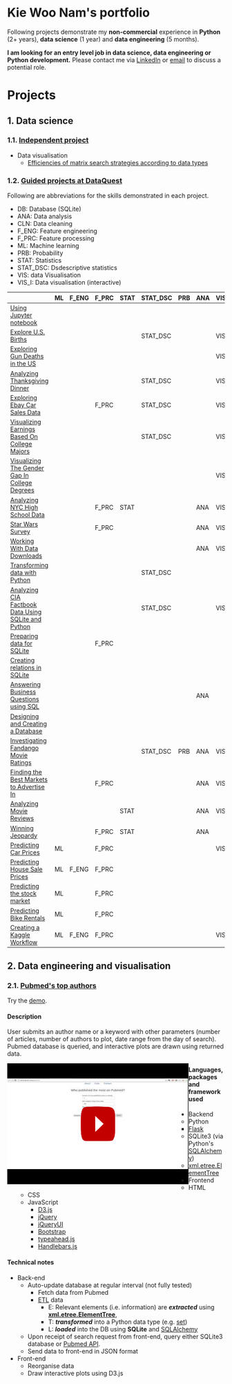 # Kie Woo Nam's portfolio

Following projects demonstrate my **non-commercial** experience in **Python** (2+ years), **data science** (1 year) and **data engineering** (5 months).

**I am looking for an entry level job in data science, data engineering or Python development.** Please contact me via [LinkedIn](https://www.linkedin.com/in/kie-woo-nam/) or [email](mailto:simon_nam@hotmail.com) to discuss a potential role.




# Projects

## 1. Data science

### 1.1. [Independent project](https://github.com/gknam/projects/blob/master/DataScience/Independent)

* Data visualisation
  * [Efficiencies of matrix search strategies according to data types](https://github.com/gknam/projects/blob/master/DataScience/Independent/EfficienciesOfMatrixSearchStrategiesAccordingToDataTypes.ipynb)

### 1.2. [Guided projects at DataQuest](https://github.com/gknam/projects/tree/master/DataScience/DataQuest)

Following are abbreviations for the skills demonstrated in each project.

* DB: Database (SQLite)
* ANA: Data analysis
* CLN: Data cleaning
* F_ENG: Feature engineering
* F_PRC: Feature processing
* ML: Machine learning
* PRB: Probability
* STAT: Statistics
* STAT_DSC: Dsdescriptive statistics
* VIS: data Visualisation
* VIS_I: Data visualisation (interactive)


|&nbsp;|ML|F_ENG|F_PRC|STAT|STAT_DSC|PRB|ANA|VIS|VIS_I|DB|CLN|
|---|---|---|---|---|---|---|---|---|---|---|---|
|[Using Jupyter notebook](https://github.com/gknam/projects/blob/master/DataScience/DataQuest/Step1_PythonIntro/1_PythonBeginner/project1/UsingJupyterNotebook.ipynb)|&nbsp;|&nbsp;|&nbsp;|&nbsp;|&nbsp;|&nbsp;|&nbsp;|&nbsp;|&nbsp;|&nbsp;|&nbsp;|
|[Explore U.S. Births](https://github.com/gknam/projects/blob/master/DataScience/DataQuest/Step1_PythonIntro/1_PythonBeginner/project2/ExploreUsBirths.ipynb)|&nbsp;|&nbsp;|&nbsp;|&nbsp;|STAT_DSC|&nbsp;|&nbsp;|VIS|&nbsp;|&nbsp;|&nbsp;|
|[Exploring Gun Deaths in the US](https://github.com/gknam/projects/blob/master/DataScience/DataQuest/Step1_PythonIntro/2_PythonIntermediate/project1/ExploringGunDeathsInTheUS.ipynb)|&nbsp;|&nbsp;|&nbsp;|&nbsp;|&nbsp;|&nbsp;|&nbsp;|VIS|&nbsp;|&nbsp;|&nbsp;|
|[Analyzing Thanksgiving Dinner](https://github.com/gknam/projects/blob/master/DataScience/DataQuest/Step2_DataAnalVis/1_PandasAndNumPyFundamentals/Old_Before20180921/project1/AnalyzingThanksgivingDinner.ipynb)|&nbsp;|&nbsp;|&nbsp;|&nbsp;|STAT_DSC|&nbsp;|&nbsp;|VIS|&nbsp;|&nbsp;|&nbsp;|
|[Exploring Ebay Car Sales Data](https://github.com/gknam/projects/blob/master/DataScience/DataQuest/Step2_DataAnalVis/1_PandasAndNumPyFundamentals/New_20180921/project1/ExploringEbayCarSalesData.ipynb)|&nbsp;|&nbsp;|F_PRC|&nbsp;|STAT_DSC|&nbsp;|&nbsp;|VIS|&nbsp;|&nbsp;|CLN|
|[Visualizing Earnings Based On College Majors](https://github.com/gknam/projects/blob/master/DataScience/DataQuest/Step2_DataAnalVis/2_dataAnalVis/project1/Visualizing_Earnings_Based_On_College_Majors.ipynb)|&nbsp;|&nbsp;|&nbsp;|&nbsp;|STAT_DSC|&nbsp;|&nbsp;|VIS|&nbsp;|&nbsp;|CLN|
|[Visualizing The Gender Gap In College Degrees](https://github.com/gknam/projects/blob/master/DataScience/DataQuest/Step2_DataAnalVis/3_StorytellingThroughDataVisualization/project1/VisualizingTheGenderGapInCollegeDegrees.ipynb)|&nbsp;|&nbsp;|&nbsp;|&nbsp;|&nbsp;|&nbsp;|&nbsp;|VIS|&nbsp;|&nbsp;|&nbsp;|
|[Analyzing NYC High School Data](https://github.com/gknam/projects/blob/master/DataScience/DataQuest/Step2_DataAnalVis/4_DataCleaning/project1/AnalyzingNYCHighSchoolData.ipynb)|&nbsp;|&nbsp;|F_PRC|STAT|&nbsp;|&nbsp;|ANA|VIS|&nbsp;|&nbsp;|&nbsp;|
|[Star Wars Survey](https://github.com/gknam/projects/blob/master/DataScience/DataQuest/Step2_DataAnalVis/4_DataCleaning/project2/StarWarsSurvey.ipynb)|&nbsp;|&nbsp;|F_PRC|&nbsp;|&nbsp;|&nbsp;|ANA|VIS|&nbsp;|&nbsp;|CLN|
|[Working With Data Downloads](https://github.com/gknam/projects/blob/master/DataScience/DataQuest/Step3_TheCommandLine/1_CommandLine-Beginner/project1/WorkingWithDataDownloads.ipynb)|&nbsp;|&nbsp;|&nbsp;|&nbsp;|&nbsp;|&nbsp;|ANA|VIS|&nbsp;|&nbsp;|&nbsp;|
|[Transforming data with Python](https://github.com/gknam/projects/blob/master/DataScience/DataQuest/Step3_TheCommandLine/2_CommandLine-Intermediate/project1/TransformingDataWithPython.ipynb)|&nbsp;|&nbsp;|&nbsp;|&nbsp;|STAT_DSC|&nbsp;|&nbsp;|&nbsp;|&nbsp;|&nbsp;|&nbsp;|
|[Analyzing CIA Factbook Data Using SQLite and Python](https://github.com/gknam/projects/blob/master/DataScience/DataQuest/Step4_WorkingWithDataSources/1_SQLfundamentals/project1/AnalyzingCIAfactbookDataUsingSQLiteAndPython.ipynb)|&nbsp;|&nbsp;|&nbsp;|&nbsp;|STAT_DSC|&nbsp;|&nbsp;|VIS|&nbsp;|DB|&nbsp;|
|[Preparing data for SQLite](https://github.com/gknam/projects/blob/master/DataScience/DataQuest/Step4_WorkingWithDataSources/Old_2_SQLAndDatabases-Intermediate/project1/PreparingDataForSQLite.ipynb)|&nbsp;|&nbsp;|F_PRC|&nbsp;|&nbsp;|&nbsp;|&nbsp;|&nbsp;|&nbsp;|DB|CLN|
|[Creating relations in SQLite](https://github.com/gknam/projects/blob/master/DataScience/DataQuest/Step4_WorkingWithDataSources/Old_2_SQLAndDatabases-Intermediate/project2/CreatingRelationsInSQLite.ipynb)|&nbsp;|&nbsp;|&nbsp;|&nbsp;|&nbsp;|&nbsp;|&nbsp;|&nbsp;|&nbsp;|DB|&nbsp;|
|[Answering Business Questions using SQL](https://github.com/gknam/projects/blob/master/DataScience/DataQuest/Step4_WorkingWithDataSources/2_SQLIntermediate-TableRelationsAndJoins/project1/AnsweringBusinessQuestionsUsingSQL.ipynb)|&nbsp;|&nbsp;|&nbsp;|&nbsp;|&nbsp;|&nbsp;|ANA|&nbsp;|VIS_I|DB|&nbsp;|
|[Designing and Creating a Database](https://github.com/gknam/projects/blob/master/DataScience/DataQuest/Step4_WorkingWithDataSources/2_SQLIntermediate-TableRelationsAndJoins/project2/DesigningAndCreatingDatabase.ipynb)|&nbsp;|&nbsp;|&nbsp;|&nbsp;|&nbsp;|&nbsp;|&nbsp;|&nbsp;|&nbsp;|DB|&nbsp;|
|[Investigating Fandango Movie Ratings](https://github.com/gknam/projects/blob/master/DataScience/DataQuest/Step5_ProbabilityAndStatistics/1_StatisticsFundamentals/project1/InvestigatingFandangoMovieRatings.ipynb)|&nbsp;|&nbsp;|&nbsp;|&nbsp;|STAT_DSC|PRB|ANA|VIS|&nbsp;|&nbsp;|&nbsp;|
|[Finding the Best Markets to Advertise In](https://github.com/gknam/projects/blob/master/DataScience/DataQuest/Step5_ProbabilityAndStatistics/2_StatisticsIntermediate-AveragesAndVariability/project1/FindingTheBestMarketsToAdvertiseIn.ipynb)|&nbsp;|&nbsp;|F_PRC|&nbsp;|&nbsp;|&nbsp;|ANA|VIS|&nbsp;|&nbsp;|CLN|
|[Analyzing Movie Reviews](https://github.com/gknam/projects/blob/master/DataScience/DataQuest/Step5_ProbabilityAndStatistics/Old_1_ProbabilityAndStatisticsInPython-Beginner/project1/AnalyzingMovieReviews.ipynb)|&nbsp;|&nbsp;|&nbsp;|STAT|&nbsp;|&nbsp;|ANA|VIS|&nbsp;|&nbsp;|&nbsp;|
|[Winning Jeopardy](https://github.com/gknam/projects/blob/master/DataScience/DataQuest/Step5_ProbabilityAndStatistics/3_ProbabilityAndStatisticsInPython-Intermediate/project1/WinningJeopardy.ipynb)|&nbsp;|&nbsp;|F_PRC|STAT|&nbsp;|&nbsp;|ANA|&nbsp;|&nbsp;|&nbsp;|CLN|
|[Predicting Car Prices](https://github.com/gknam/projects/blob/master/DataScience/DataQuest/Step6_MachineLearning/1_MachineLearningFundamentals/project1/PredictingCarPrices.ipynb)|ML|&nbsp;|F_PRC|&nbsp;|&nbsp;|&nbsp;|&nbsp;|VIS|&nbsp;|&nbsp;|CLN|
|[Predicting House Sale Prices](https://github.com/gknam/projects/blob/master/DataScience/DataQuest/Step6_MachineLearning/4_LinearRegressionForMachineLearning/project1/PredictingHouseSalePrices.ipynb)|ML|F_ENG|F_PRC|&nbsp;|&nbsp;|&nbsp;|&nbsp;|&nbsp;|&nbsp;|&nbsp;|CLN|
|[Predicting the stock market](https://github.com/gknam/projects/blob/master/DataScience/DataQuest/Step6_MachineLearning/5_MachineLearningInPython-Intermediate/project1/PredictingTheStockMarket.ipynb)|ML|&nbsp;|F_PRC|&nbsp;|&nbsp;|&nbsp;|&nbsp;|&nbsp;|&nbsp;|&nbsp;|CLN|
|[Predicting Bike Rentals](https://github.com/gknam/projects/blob/master/DataScience/DataQuest/Step6_MachineLearning/6_DecisionTrees/project1/PredictingBikeRentals.ipynb)|ML|&nbsp;|F_PRC|&nbsp;|&nbsp;|&nbsp;|&nbsp;|&nbsp;|&nbsp;|&nbsp;|CLN|
|[Creating a Kaggle Workflow](https://github.com/gknam/projects/blob/master/DataScience/DataQuest/Step8_AdvancedTopicsInDataScience/1_KaggleFundamentals/project1/CreatingAkaggleWorkflow.ipynb)|ML|F_ENG|F_PRC|&nbsp;|&nbsp;|&nbsp;|&nbsp;|VIS|&nbsp;|&nbsp;|&nbsp;|



## 2. Data engineering and visualisation

### 2.1. [Pubmed's top authors](https://github.com/gknam/pubmed-top-authors)

Try the [demo](https://pubmed-top-authors-gknam.c9users.io/).

#### Description

User submits an author name or a keyword with other parameters (number of articles, number of authors to plot, date range from the day of search). Pubmed database is queried, and interactive plots are drawn using returned data.


<a href="https://www.youtube.com/watch?v=jXctQUTaPcY" target="_blank"><img src="pubmed_top_authors.png" alt="pubmed_authors" style="float:left" /></a>


#### Languages, packages and framework used
* Backend
   * Python
       * [Flask](http://flask.pocoo.org/)
   * SQLite3 (via Python's [SQLAlchemy](https://www.sqlalchemy.org/))
   * [xml.etree.ElementTree](https://docs.python.org/3/library/xml.etree.elementtree.html)
* Frontend
   * HTML
   * CSS
   * JavaScript
       * [D3.js](https://d3js.org/)
       * [jQuery](https://jquery.com/)
       * [jQueryUI](https://jqueryui.com/)
       * [Bootstrap](https://getbootstrap.com/)
       * [typeahead.js](https://twitter.github.io/typeahead.js/)
       * [Handlebars.js](https://handlebarsjs.com)

#### Technical notes

* Back-end
    * Auto-update database at regular interval (not fully tested)
        * Fetch data from Pubmed
        * [ETL](https://en.wikipedia.org/wiki/Extract,_transform,_load) data
            * E: Relevant elements (i.e. information) are  **_extracted_** using [**xml.etree.ElementTree**](https://docs.python.org/3/library/xml.etree.elementtree.html), 
            * T: **_transformed_**  into a Python data type (e.g. [set](https://docs.python.org/2/library/sets.html))
            * L: **_loaded_** into the DB using  **SQLite**  and [SQLAlchemy](https://www.sqlalchemy.org/)
    * Upon receipt of search request from front-end, query either SQLite3 database or [Pubmed API](https://www.ncbi.nlm.nih.gov/books/NBK25501/).
    * Send data to front-end in JSON format
* Front-end
    * Reorganise data
    * Draw interactive plots using D3.js

